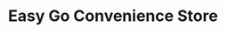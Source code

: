 ---
title: "Easy Go Convenience Store"
url: /chesapeake/easy-go-convenience-store/
shop: Lebensmittel
---
